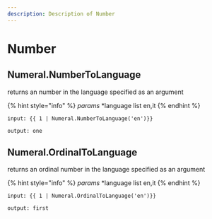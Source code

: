 ```yaml
---
description: Description of Number
---
```


# Number


## Numeral.NumberToLanguage
returns an number in the language specified as an argument

{% hint style="info" %}
*params*
    *language list en,it
{% endhint %}

```
input: {{ 1 | Numeral.NumberToLanguage('en')}}

output: one
```
## Numeral.OrdinalToLanguage
returns an ordinal number in the language specified as an argument

{% hint style="info" %}
*params*
    *language list en,it
{% endhint %}

```
input: {{ 1 | Numeral.OrdinalToLanguage('en')}}

output: first
```

